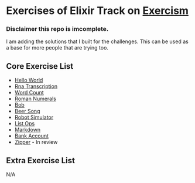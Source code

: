 # Exercises of Elixir Track on [Exercism](https://exercism.io/)

### Disclaimer this repo is imcomplete.

I am adding the solutions that I built for the challenges. This can be used as a base for more people that are trying too.

## Core Exercise List

- [Hello World](https://exercism.io/my/tracks/elixir)
- [Rna Transcription](https://exercism.io/my/tracks/elixir)
- [Word Count](https://exercism.io/my/tracks/elixir)
- [Roman Numerals](https://exercism.io/my/tracks/elixir)
- [Bob](https://exercism.io/my/tracks/elixir)
- [Beer Song](https://exercism.io/my/tracks/elixir)
- [Robot Simulator](https://exercism.io/my/tracks/elixir)
- [List Ops](https://exercism.io/my/tracks/elixir)
- [Markdown](https://exercism.io/my/tracks/elixir)
- [Bank Account](https://exercism.io/my/tracks/elixir)
- [Zipper](https://exercism.io/my/tracks/elixir) - In review

## Extra Exercise List

N/A
